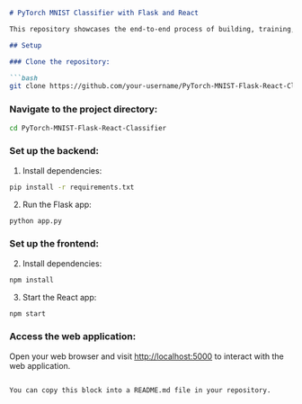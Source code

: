 
```markdown
# PyTorch MNIST Classifier with Flask and React

This repository showcases the end-to-end process of building, training, deploying, and serving a PyTorch-based classifier for the MNIST dataset. The trained model is deployed using Flask, providing a RESTful API endpoint for digit recognition. Additionally, a React web application enables users to upload images and visualize predictions from the deployed model.

## Setup

### Clone the repository:

```bash
git clone https://github.com/your-username/PyTorch-MNIST-Flask-React-Classifier.git
```

### Navigate to the project directory:

```bash
cd PyTorch-MNIST-Flask-React-Classifier
```

### Set up the backend:

1. Install dependencies:

```bash
pip install -r requirements.txt
```

2. Run the Flask app:

```bash
python app.py
```

### Set up the frontend:



2. Install dependencies:

```bash
npm install
```

3. Start the React app:

```bash
npm start
```

### Access the web application:

Open your web browser and visit [http://localhost:5000](http://localhost:5000) to interact with the web application.
```

You can copy this block into a README.md file in your repository.
